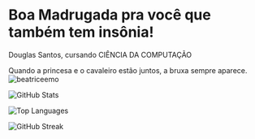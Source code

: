 # Boa Madrugada pra você que também tem insônia!

Douglas Santos, cursando CIÊNCIA DA COMPUTAÇÃO

Quando a princesa e o cavaleiro estão juntos, a bruxa sempre aparece. ![_beatriceemo_](https://github.com/user-attachments/assets/49b3028e-f0c1-4409-8e74-c410374bee6f)

![GitHub Stats](https://github-readme-stats.vercel.app/api?username=DouglaSantos777&show_icons=true&theme=radical)

![Top Languages](https://github-readme-stats.vercel.app/api/top-langs/?username=DouglaSantos777&layout=compact&theme=radical)

![GitHub Streak](https://github-readme-streak-stats.herokuapp.com/?user=DouglaSantos777&theme=radical)


